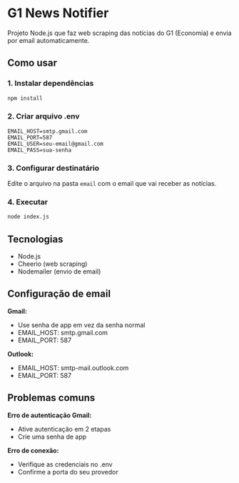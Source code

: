 # G1 News Notifier

Projeto Node.js que faz web scraping das notícias do G1 (Economia) e envia por email automaticamente.

## Como usar

### 1. Instalar dependências
```bash
npm install
```

### 2. Criar arquivo .env
```
EMAIL_HOST=smtp.gmail.com
EMAIL_PORT=587
EMAIL_USER=seu-email@gmail.com
EMAIL_PASS=sua-senha
```

### 3. Configurar destinatário
Edite o arquivo na pasta `email` com o email que vai receber as notícias.

### 4. Executar
```bash
node index.js
```

## Tecnologias

- Node.js
- Cheerio (web scraping)
- Nodemailer (envio de email)

## Configuração de email

**Gmail:**
- Use senha de app em vez da senha normal
- EMAIL_HOST: smtp.gmail.com
- EMAIL_PORT: 587

**Outlook:**
- EMAIL_HOST: smtp-mail.outlook.com
- EMAIL_PORT: 587

## Problemas comuns

**Erro de autenticação Gmail:**
- Ative autenticação em 2 etapas
- Crie uma senha de app

**Erro de conexão:**
- Verifique as credenciais no .env
- Confirme a porta do seu provedor
